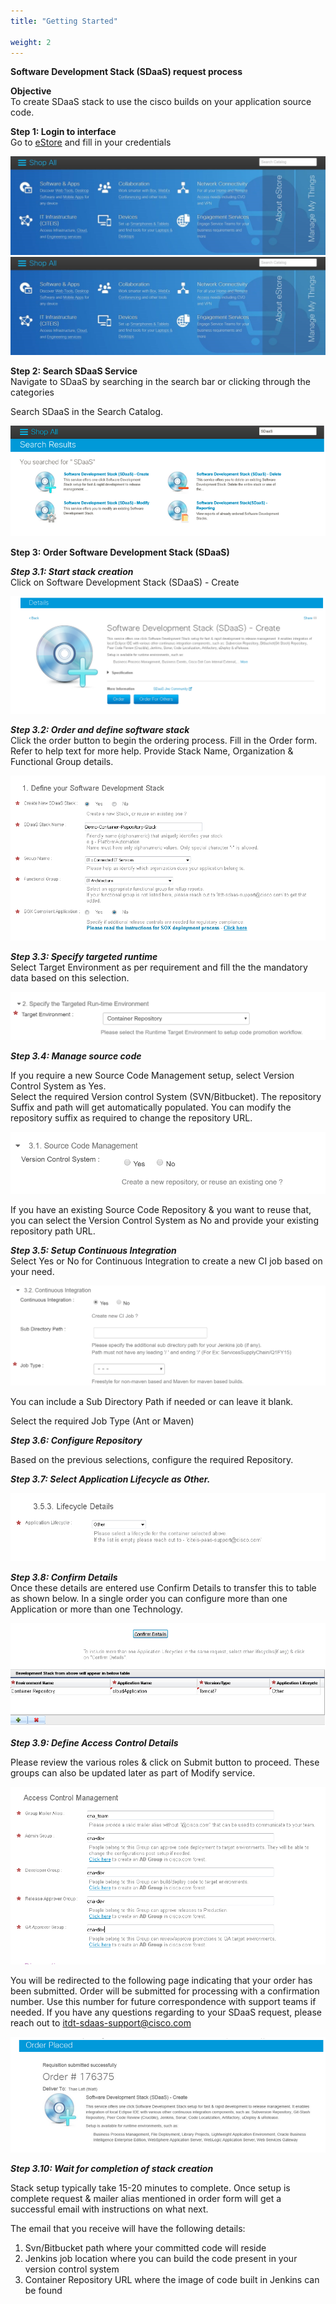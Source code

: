 ```yaml
---
title: "Getting Started"

weight: 2
---
```



**Software Development Stack (SDaaS) request process**

**Objective**  
To create SDaaS stack to use the cisco builds on your application source code.

**Step 1: Login to interface**  
Go to  [eStore](http://estore.cisco.com/)  and fill in your credentials

![estore](images/estore.png)
<img src="images/estore.png" width="1200px">

**Step 2: Search SDaaS Service**  
Navigate to SDaaS by searching in the search bar or clicking through the categories

Search SDaaS in the Search Catalog.

![sdaas_opt](images/sdaas_opt.png)

**Step 3: Order Software Development Stack (SDaaS)**

_**Step 3.1: Start stack creation**_  
Click on Software Development Stack (SDaaS) - Create

![sdaas_create](images/sdaas_create.png)

_**Step 3.2: Order and define software stack**_  
Click the order button to begin the ordering process. Fill in the Order form. Refer to help text for more help. Provide Stack Name, Organization & Functional Group details.

![sdaas_define](images/sdaas_define.png)

_**Step 3.3: Specify targeted runtime**_  
Select Target Environment as per requirement and fill the the mandatory data based on this selection.

![target_env](images/target_env.png)

_**Step 3.4: Manage source code**_

If you require a new Source Code Management setup, select Version Control System as Yes.  
Select the required Version control System (SVN/Bitbucket). The repository Suffix and path will get automatically populated. You can modify the repository suffix as required to change the repository URL.

![Scm](images/scm.png)

If you have an existing Source Code Repository & you want to reuse that, you can select the Version Control System as No and provide your existing repository path URL.

_**Step 3.5: Setup Continuous Integration**_  
Select Yes or No for Continuous Integration to create a new CI job based on your need.

![sdaas_ci](images/sdaas_ci.png)

You can include a Sub Directory Path if needed or can leave it blank.

Select the required Job Type (Ant or Maven)

_**Step 3.6: Configure Repository**_

Based on the previous selections, configure the required Repository.

_**Step 3.7: Select Application Lifecycle as Other.**_

![sdaas_lifecycle](images/sdaas_lifecycle.png)

_**Step 3.8: Confirm Details**_  
Once these details are entered use Confirm Details to transfer this to table as shown below. In a single order you can configure more than one Application or more than one Technology.

![confirm](images/confirm.png)

_**Step 3.9: Define Access Control Details**_

Please review the various roles & click on Submit button to proceed. These groups can also be updated later as part of Modify service.

![acm](images/acm.png)

You will be redirected to the following page indicating that your order has been submitted. Order will be submitted for processing with a confirmation number. Use this number for future correspondence with support teams if needed. If you have any questions regarding to your SDaaS request, please reach out to  [itdt-sdaas-support@cisco.com](mailto:itdt-sdaas-support@cisco.com)

![success](images/success.png)

_**Step 3.10: Wait for completion of stack creation**_

Stack setup typically take 15-20 minutes to complete. Once setup is complete request & mailer alias mentioned in order form will get a successful email with instructions on what next.

The email that you receive will have the following details:

1.  Svn/Bitbucket path where your committed code will reside
2.  Jenkins job location where you can build the code present in your version control system
3.  Container Repository URL where the image of code built in Jenkins can be found





